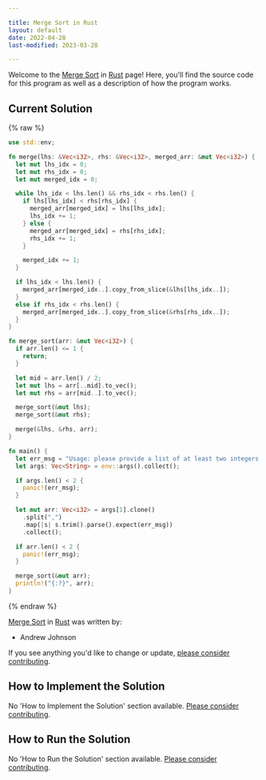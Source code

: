 ```yaml
---

title: Merge Sort in Rust
layout: default
date: 2022-04-28
last-modified: 2023-03-28

---
```


Welcome to the [Merge Sort](https://sampleprograms.io/projects/merge-sort) in [Rust](https://sampleprograms.io/languages/rust) page! Here, you'll find the source code for this program as well as a description of how the program works.

## Current Solution

{% raw %}

```rust
use std::env;

fn merge(lhs: &Vec<i32>, rhs: &Vec<i32>, merged_arr: &mut Vec<i32>) {
  let mut lhs_idx = 0;
  let mut rhs_idx = 0;
  let mut merged_idx = 0;

  while lhs_idx < lhs.len() && rhs_idx < rhs.len() {
    if lhs[lhs_idx] < rhs[rhs_idx] {
      merged_arr[merged_idx] = lhs[lhs_idx];
      lhs_idx += 1;
    } else {
      merged_arr[merged_idx] = rhs[rhs_idx];
      rhs_idx += 1;
    }

    merged_idx += 1;
  }

  if lhs_idx < lhs.len() {
    merged_arr[merged_idx..].copy_from_slice(&lhs[lhs_idx..]);
  }
  else if rhs_idx < rhs.len() {
    merged_arr[merged_idx..].copy_from_slice(&rhs[rhs_idx..]);
  }
}

fn merge_sort(arr: &mut Vec<i32>) {
  if arr.len() <= 1 {
    return;
  }

  let mid = arr.len() / 2;
  let mut lhs = arr[..mid].to_vec();
  let mut rhs = arr[mid..].to_vec();

  merge_sort(&mut lhs);
  merge_sort(&mut rhs);

  merge(&lhs, &rhs, arr);
}

fn main() {
  let err_msg = "Usage: please provide a list of at least two integers to sort in the format \"1, 2, 3, 4, 5\"";
  let args: Vec<String> = env::args().collect();

  if args.len() < 2 {
    panic!(err_msg);
  }

  let mut arr: Vec<i32> = args[1].clone()
    .split(",")
    .map(|s| s.trim().parse().expect(err_msg))
    .collect();

  if arr.len() < 2 {
    panic!(err_msg);
  }

  merge_sort(&mut arr);
  println!("{:?}", arr);
}
```

{% endraw %}

[Merge Sort](https://sampleprograms.io/projects/merge-sort) in [Rust](https://sampleprograms.io/languages/rust) was written by:

- Andrew Johnson

If you see anything you'd like to change or update, [please consider contributing](https://github.com/TheRenegadeCoder/sample-programs).

## How to Implement the Solution

No 'How to Implement the Solution' section available. [Please consider contributing](https://github.com/TheRenegadeCoder/sample-programs-website).

## How to Run the Solution

No 'How to Run the Solution' section available. [Please consider contributing](https://github.com/TheRenegadeCoder/sample-programs-website).
